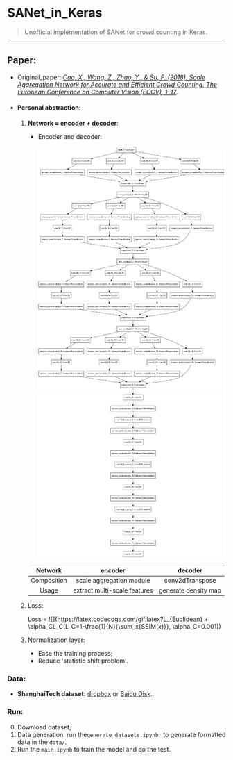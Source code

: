 # SANet_in_Keras
> Unofficial implementation of SANet for crowd counting in Keras.

---

## Paper:

+ Original_paper: [_Cao, X., Wang, Z., Zhao, Y., & Su, F. (2018). Scale Aggregation Network for Accurate and Efficient Crowd Counting. *The European Conference on Computer Vision (ECCV)*, 1–17_](http://openaccess.thecvf.com/content_ECCV_2018/html/Xinkun_Cao_Scale_Aggregation_Network_ECCV_2018_paper.html).

+ #### Personal abstraction:

  1. **Network = encoder + decoder**:

     + Encoder and decoder:

       ![encoder](images/encoder.png)![decoder](images/decoder.png)

     |   Network   |           encoder            |       decoder        |
     | :---------: | :--------------------------: | :------------------: |
     | Composition |   scale aggregation module   |   conv2dTranspose    |
     |    Usage    | extract multi-scale features | generate density map |

  2. Loss:

     Loss = ![](https://latex.codecogs.com/gif.latex?L_{Euclidean} + \alpha_CL_C\(L_C=1-\frac{1}{N}{\sum_x{SSIM(x)}}, \alpha_C=0.001))

  3. Normalization layer:

     + Ease the training process;
     + Reduce 'statistic shift problem'.

### Data:

+ **ShanghaiTech dataset**: [dropbox](<https://www.dropbox.com/s/fipgjqxl7uj8hd5/ShanghaiTech.zip?dl=0>) or [Baidu Disk](<http://pan.baidu.com/s/1nuAYslz>).

### Run:

0. Download dataset;
1. Data generation: run the`generate_datasets.ipynb ` to generate formatted data in the `data/`.
2. Run the `main.ipynb` to train the model and do the test.
